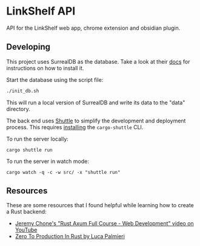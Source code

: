 # LinkShelf API

API for the LinkShelf web app, chrome extension and obsidian plugin.

## Developing

This project uses SurrealDB as the database. Take a look at their [docs](https://surrealdb.com/install)
for instructions on how to install it.

Start the database using the script file:

```sh
./init_db.sh
```

This will run a local version of SurrealDB and write its data to the "data" directory.

The back end uses [Shuttle](https://www.shuttle.rs/) to simplify the development and deployment process.
This requires [installing](https://docs.shuttle.rs/introduction/installation) the `cargo-shuttle` CLI.

To run the server locally:
```
cargo shuttle run
```

To run the server in watch mode:
```
cargo watch -q -c -w src/ -x "shuttle run"
```

## Resources

These are some resources that I found helpful while learning how to create a Rust backend:
- [Jeremy Chone's "Rust Axum Full Course - Web Development" video on YouTube](https://www.youtube.com/watch?v=XZtlD_m59sM)
- [Zero To Production In Rust by Luca Palmieri](https://www.zero2prod.com/)
